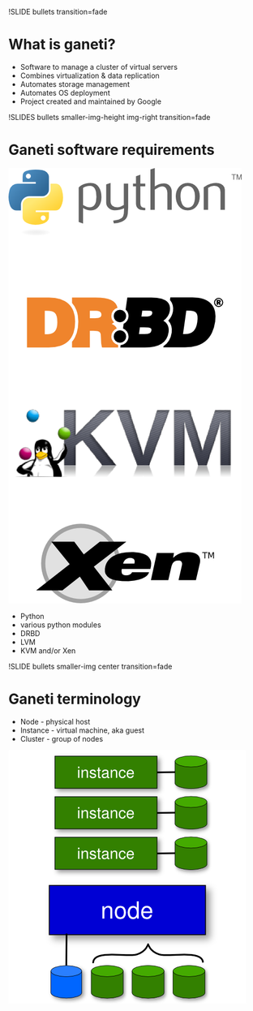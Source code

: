 !SLIDE bullets transition=fade

# What is ganeti? #

* Software to manage a cluster of virtual servers
* Combines virtualization & data replication
* Automates storage management
* Automates OS deployment
* Project created and maintained by Google

!SLIDES bullets smaller-img-height img-right transition=fade

# Ganeti software requirements #

![requirements](requirements.png)

* Python
* various python modules 
* DRBD
* LVM
* KVM and/or Xen

!SLIDE bullets smaller-img center transition=fade

# Ganeti terminology #

* Node - physical host
* Instance - virtual machine, aka guest
* Cluster - group of nodes

![node-instance](node-instance.png )
